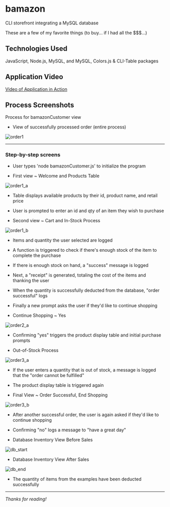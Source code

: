 # bamazon

CLI storefront integrating a MySQL database

These are a few of my favorite things (to buy... if I had all the $$$...)

## Technologies Used
JavaScript, Node.js, MySQL, and MySQL, Colors.js & CLI-Table packages

## Application Video
[Video of Application in Action][2c341124]

  [2c341124]: https://github.com/g33klaura/bamazon/blob/master/screenshots/bamazonCustomer_view.mov "Process Video"

## Process Screenshots
Process for bamazonCustomer view

* View of successfully processed order (entire process)

![order1](screenshots/order1.png)

------
### Step-by-step screens
* User types 'node bamazonCustomer.js' to initialize the program

* First view ~ Welcome and Products Table

![order1_a](screenshots/order1_a.png)

  * Table displays available products by their id, product name, and retail price
  * User is prompted to enter an id and qty of an item they wish to purchase

* Second view ~ Cart and In-Stock Process

![order1_b](screenshots/order1_b.png)

  * Items and quantity the user selected are logged
  * A function is triggered to check if there's enough stock of the item to complete the purchase
  * If there is enough stock on hand, a "success" message is logged
  * Next, a "receipt" is generated, totaling the cost of the items and thanking the user
  * When the quantity is successfully deducted from the database, "order successful" logs
  * Finally a new prompt asks the user if they'd like to continue shopping

* Continue Shopping ~ Yes

![order2_a](screenshots/order2_a.png)

  * Confirming "yes" triggers the product display table and initial purchase prompts

* Out-of-Stock Process

![order3_a](screenshots/order3_a.png)

  * If the user enters a quantity that is out of stock, a message is logged that the "order cannot be fulfilled"
  * The product display table is triggered again

* Final View ~ Order Successful, End Shopping

![order3_b](screenshots/order3_b.png)

  * After another successful order, the user is again asked if they'd like to continue shopping
  * Confirming "no" logs a message to "have a great day"

* Database Inventory View Before Sales

![db_start](screenshots/db_start.png)

* Database Inventory View After Sales

![db_end](screenshots/db_end.png)

  * The quantity of items from the examples have been deducted successfully
------
_Thanks for reading!_
